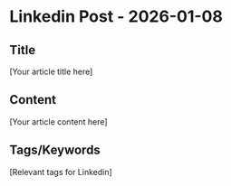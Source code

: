 # Linkedin Post - 2026-01-08

## Title
[Your article title here]

## Content
[Your article content here]

## Tags/Keywords
[Relevant tags for Linkedin]
